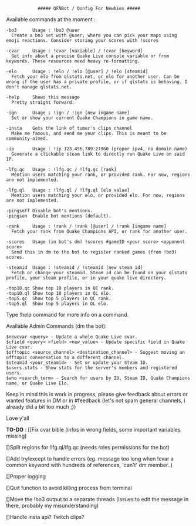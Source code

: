 				##### QFNBot / Qonfig For Newbies #####

Available commands at the moment :
```
-bo3      Usage : !bo3 @user
  Create a bo3 set with @user, where you can pick your maps using emoji reactions. Consider storing your scores with !scores
  
-cvar     Usage : !cvar [variable] / !cvar [keyword]
  Get info about a precise Quake Live console variable or from keywords. These resources need heavy re-formatting.

-elo      Usage : !elo / !elo [@user] / !elo [steamid]
  Fetch your elo from qlstats.net, or elo for another user. Can be wrong if the user has a private profile, or if qlstats is behaving. I don't manage qlstats.net.

-help     Shows this message
  Pretty straight forward.

-ign      Usage : !ign / !ign [new ingame name]
  Set or show your current Quake Champions in game name.

-insta    Gets the link of tumer's clips channel
  Make me famous, and send me your clips. This is meant to be community-aimed.

-ip       Usage : !ip 123.456.789:27960 (proper ipv4, no domain name)
  Generate a clickable steam link to directly run Quake Live on said IP.

-lfg.qc   Usage : !lfg.qc / !lfg.qc [rank]
  Mention users matching your rank, or provided rank. For now, regions are not implemented.

-lfg.ql   Usage : !lfg.ql / !lfg.ql [elo value]
  Mention users matching your elo, or provided elo. For now, regions are not implemented.

-pingsoff Disable bot's mentions.
-pingson  Enable bot mentions (default).

-rank     Usage : !rank / !rank [@user] / !rank [ingame name]
  Fetch your rank from Quake Champions API, or rank for another user.

-scores   Usage (in bot's dm) !scores #gameID <your score> <opponent score>
  Send this in dm to the bot to register ranked games (from !bo3) scores.

-steamid  Usage : !steamid / !steamid [new steam id]
  Fetch or change your steamid. Steam id can be found on your qlstats profile, your steam profile, or in your quake live directory.

-top10.qc Show top 10 players in QC rank.
-top10.ql Show top 10 players in QL elo.
-top5.qc  Show top 5 players in QC rank.
-top5.ql  Show top 5 players in QL elo.
```
Type !help command for more info on a command.


Available Admin Commands (dm the bot):

	$newcvar <query> - Update a whole Quake Live cvar.
	$cfield <query> <field> <new_value> - Update specific field in Quake Live cvar.
	$offtopic <source_channel> <destination_channel> - Suggest moving an offtopic conversation to a different channel.
	$steamid <your_steamid> - Set or update your Steam ID.
	$users.stats - Show stats for the server's members and registered users.
	$who <search_term> - Search for users by ID, Steam ID, Quake Champions name, or Quake Live Elo.

Keep in mind this is work in progress, please give feedback about errors or wanted features in DM or in #feedback (let's not spam general channels, i already did a bit too much ;))


Love y'all



**TO-DO** :
[]Fix cvar bible (infos in wrong fields, some important variables missing)

[]Split regions for !lfg.ql/lfg.qc (needs roles permissions for the bot)

[]Add try/except to handle errors (eg. message too long when !cvar a common keyword with hundreds of references, 'can't' dm member..)

[]Proper logging

[]Quit function to avoid killing process from terminal

[]Move the !bo3 output to a separate threads (issues to edit the message in there, probably my misunderstanding)

[]Handle insta api? Twitch clips?